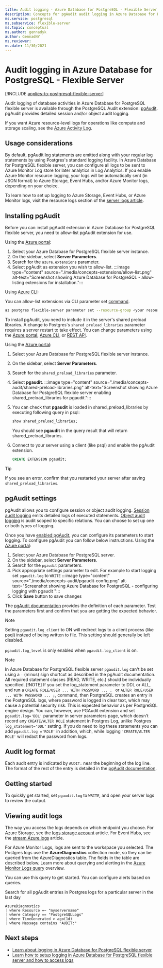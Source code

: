 ```yaml
---
title: Audit logging - Azure Database for PostgreSQL - Flexible Server
description: Concepts for pgAudit audit logging in Azure Database for PostgreSQL - Flexible Server.
ms.service: postgresql
ms.subservice: flexible-server
ms.topic: conceptual
ms.author: gennadyk
author: GennadNY
ms.reviewer: 
ms.date: 11/30/2021
---
```


# Audit logging in Azure Database for PostgreSQL - Flexible Server

[!INCLUDE [applies-to-postgresql-flexible-server](../includes/applies-to-postgresql-flexible-server.md)]

Audit logging of database activities in Azure Database for PostgreSQL flexible server is available through the PostgreSQL Audit extension: [pgAudit](https://www.pgaudit.org/). pgAudit provides detailed session and/or object audit logging.

If you want Azure resource-level logs for operations like compute and storage scaling, see the [Azure Activity Log](../../azure-monitor/essentials/platform-logs-overview.md).

## Usage considerations
By default, pgAudit log statements are emitted along with your regular log statements by using Postgres's standard logging facility. In Azure Database for PostgreSQL flexible server, you can configure all logs to be sent to Azure Monitor Log store for later analytics in Log Analytics. If you enable Azure Monitor resource logging, your logs will be automatically sent (in JSON format) to Azure Storage, Event Hubs, and/or Azure Monitor logs, depending on your choice.

To learn how to set up logging to Azure Storage, Event Hubs, or Azure Monitor logs, visit the resource logs section of the [server logs article](concepts-logging.md).

## Installing pgAudit
Before you can install pgAudit extension in Azure Database for PostgreSQL flexible server, you need to allow-list pgAudit extension for use. 

Using the [Azure portal](https://portal.azure.com):

   1. Select your Azure Database for PostgreSQL flexible server instance.
   2. On the sidebar, select **Server Parameters**.
   3. Search for the `azure.extensions` parameter.
   4. Select pgAudit as extension you wish to allow-list.
     :::image type="content" source="./media/concepts-extensions/allow-list.png" alt-text="Screenshot showing Azure Database for PostgreSQL - allow-listing extensions for installation.":::
  
Using [Azure CLI](/cli/azure/):

   You can allow-list extensions via CLI parameter set [command](/cli/azure/postgres/flexible-server/parameter). 

   ```bash
az postgres flexible-server parameter set --resource-group <your resource group>  --server-name <your server name> --subscription <your subscription id> --name azure.extensions --value pgAudit
   ```

 
To install pgAudit, you need to include it in the server's shared preload libraries. A change to Postgres's `shared_preload_libraries` parameter requires a server restart to take effect. You can change parameters using the [Azure portal](howto-configure-server-parameters-using-portal.md), [Azure CLI](howto-configure-server-parameters-using-cli.md), or [REST API](/rest/api/postgresql/singleserver/configurations/createorupdate).

Using the [Azure portal](https://portal.azure.com):

   1. Select your Azure Database for PostgreSQL flexible server instance.
   2. On the sidebar, select **Server Parameters**.
   3. Search for the `shared_preload_libraries` parameter.
   4. Select **pgaudit**.
     :::image type="content" source="./media/concepts-audit/shared-preload-libraries.png" alt-text="Screenshot showing Azure Database for PostgreSQL flexible server enabling shared_preload_libraries for pgaudit.":::
   5. You can check that **pgaudit** is loaded in shared_preload_libraries by executing following query in psql:
        ```SQL
      show shared_preload_libraries;
      ```
      You should see **pgaudit** in the query result that will return shared_preload_libraries.

   6. Connect to your server using a client (like psql) and enable the pgAudit extension.
      ```SQL
      CREATE EXTENSION pgaudit;
      ```

> [!TIP]
> If you see an error, confirm that you restarted your server after saving `shared_preload_libraries`.

## pgAudit settings

pgAudit allows you to configure session or object audit logging. [Session audit logging](https://github.com/pgaudit/pgaudit/blob/master/README.md#session-audit-logging) emits detailed logs of executed statements. [Object audit logging](https://github.com/pgaudit/pgaudit/blob/master/README.md#object-audit-logging) is audit scoped to specific relations. You can choose to set up one or both types of logging. 



Once you have [enabled pgAudit](#installing-pgaudit), you can configure its parameters to start logging. 
To configure pgAudit you can follow below instructions. 
Using the [Azure portal](https://portal.azure.com):

   1. Select your Azure Database for PostgreSQL server.
   2. On the sidebar, select **Server Parameters**.
   3. Search for the `pgaudit` parameters.
   4. Pick appropriate settings parameter to edit. For example to start logging set `pgaudit.log` to `WRITE`
       :::image type="content" source="./media/concepts-audit/pgaudit-config.png" alt-text="Screenshot showing Azure Database for PostgreSQL - configuring logging with pgaudit ":::
   5. Click **Save** button to save changes



The [pgAudit documentation](https://github.com/pgaudit/pgaudit/blob/master/README.md#settings) provides the definition of each parameter. Test the parameters first and confirm that you are getting the expected behavior.

> [!NOTE]
> Setting `pgaudit.log_client` to ON will redirect logs to a client process (like psql) instead of being written to file. This setting should generally be left disabled. <br> <br>
> `pgaudit.log_level` is only enabled when `pgaudit.log_client` is on.

> [!NOTE]
> In Azure Database for PostgreSQL flexible server `pgaudit.log` can't be set using a `-` (minus) sign shortcut as described in the pgAudit documentation. All required statement classes (READ, WRITE, etc.) should be individually specified.
> [!NOTE]
>If you set the log_statement parameter to DDL or ALL, and run a `CREATE ROLE/USER ... WITH PASSWORD ... ; `  or  `ALTER ROLE/USER ... WITH PASSWORD ... ;`, command, then PostgreSQL creates an entry in the PostgreSQL logs, where password is logged in clear text,  which may cause a potential security risk.  This is expected behavior as per PostgreSQL engine design. You can, however, use PGAudit extension and set  `pgaudit.log='DDL'` parameter in server parameters page, which doesn't record any `CREATE/ALTER ROLE` statement in Postgres Log, unlike Postgres `log_statement='DDL'` setting. If you do need to log these statements you can add `pgaudit.log ='ROLE'` in addition, which, while logging `'CREATE/ALTER ROLE'` will redact the password from logs. 

## Audit log format
Each audit entry is indicated by `AUDIT:` near the beginning of the log line. The format of the rest of the entry is detailed in the [pgAudit documentation](https://github.com/pgaudit/pgaudit/blob/master/README.md#format).

## Getting started
To quickly get started, set `pgaudit.log` to `WRITE`, and open your server logs to review the output. 

## Viewing audit logs
The way you access the logs depends on which endpoint you choose. For Azure Storage, see the [logs storage account](../../azure-monitor/essentials/resource-logs.md#send-to-azure-storage) article. For Event Hubs, see the [stream Azure logs](../../azure-monitor/essentials/resource-logs.md#send-to-azure-event-hubs) article.

For Azure Monitor Logs, logs are sent to the workspace you selected. The Postgres logs use the **AzureDiagnostics** collection mode, so they can be queried from the AzureDiagnostics table. The fields in the table are described below. Learn more about querying and alerting in the [Azure Monitor Logs query](../../azure-monitor/logs/log-query-overview.md) overview.

You can use this query to get started. You can configure alerts based on queries.

Search for all pgAudit entries in Postgres logs for a particular server in the last day

```kusto
AzureDiagnostics
| where Resource =~ "myservername"
| where Category == "PostgreSQLLogs"
| where TimeGenerated > ago(1d)
| where Message contains "AUDIT:"
```



## Next steps
- [Learn about logging in Azure Database for PostgreSQL flexible server](concepts-logging.md)
- [Learn how to setup logging in Azure Database for PostgreSQL flexible server and how to access logs](howto-configure-and-access-logs.md)
